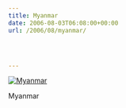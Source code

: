 ```yaml
---
title: Myanmar
date: 2006-08-03T06:08:00+00:00
url: /2006/08/myanmar/




---
```

<div class="flickr">
  <a href="http://www.flickr.com/photos/schreibblogade/205618131/" title="Myanmar"><img src="//static.flickr.com/29/205618131_29fc3909c1.jpg" alt="Myanmar" /></a></p>

  <p>
    Myanmar
  </p>
</div>

